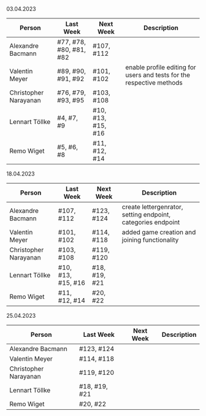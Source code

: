 03.04.2023

| Person                | Last Week               | Next Week          | Description                                                           |
|-----------------------|-------------------------|--------------------|-----------------------------------------------------------------------|
| Alexandre Bacmann     | #77, #78, #80, #81, #82 | #107, #112         |                                                                       |
| Valentin Meyer        | #89, #90, #91, #92      | #101, #102         | enable profile editing for users and tests for the respective methods |
| Christopher Narayanan | #76, #79, #93, #95      | #103, #108         |                                                                       |
| Lennart Töllke        | #4, #7, #9              | #10, #13, #15, #16 |                                                                       |
| Remo Wiget            | #5, #6, #8              | #11, #12, #14      |                                                                       |

18.04.2023

| Person                | Last Week          | Next Week     | Description                                                 |
|-----------------------|--------------------|---------------|-------------------------------------------------------------|
| Alexandre Bacmann     | #107, #112         | #123, #124    | create lettergenrator, setting endpoint, categories endpoint|
| Valentin Meyer        | #101, #102         | #114, #118    | added game creation and joining functionality               |
| Christopher Narayanan | #103, #108         | #119, #120    |                                                             |
| Lennart Töllke        | #10, #13, #15, #16 | #18, #19, #21 |                                                             |
| Remo Wiget            | #11, #12, #14      | #20, #22      |                                                             |

25.04.2023

| Person                | Last Week     | Next Week | Description |
|-----------------------|---------------|-----------|-------------|
| Alexandre Bacmann     | #123, #124    |           |             |
| Valentin Meyer        | #114, #118    |           |             |
| Christopher Narayanan | #119, #120    |           |             |
| Lennart Töllke        | #18, #19, #21 |           |             |
| Remo Wiget            | #20, #22      |           |             |
